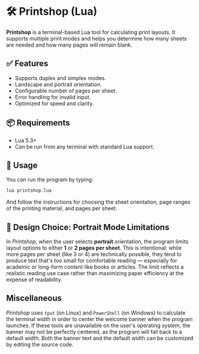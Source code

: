 # 🛠️ Printshop (Lua)

**Printshop** is a terminal-based Lua tool for calculating print layouts. It supports multiple print modes and helps you determine how many sheets are needed and how many pages will remain blank.

## ✅ Features

- Supports duplex and simplex modes.
- Landscape and portrait orientation.
- Configurable number of pages per sheet.
- Error handling for invalid input.
- Optimized for speed and clarity.

## 📦 Requirements

- Lua 5.3+
- Can be run from any terminal with standard Lua support.

## 🚀 Usage

You can run the program by typing:

```bash
lua printshop.lua
```

And follow the instructions for choosing the sheet orientation, page ranges of the printing material, and pages per sheet.

## **📐 Design Choice: Portrait Mode Limitations**

In *Printshop*, when the user selects **portrait** orientation, the program limits layout options to either **1** or **2 pages per sheet**. This is intentional: while more pages per sheet (like 3 or 4) are technically possible, they tend to produce text that's too small for comfortable reading — especially for academic or long-form content like books or articles. The limit reflects a realistic reading use case rather than maximizing paper efficiency at the expense of readability.

## Miscellaneous

*Printshop* uses `tput` (on Linux) and `PowerShell` (on Windows) to calculate the terminal width in order to center the welcome banner when the program launches. If these tools are unavailable on the user's operating system, the banner may not be perfectly centered, as the program will fall back to a default width. Both the banner text and the default width can be customized by editing the source code.
